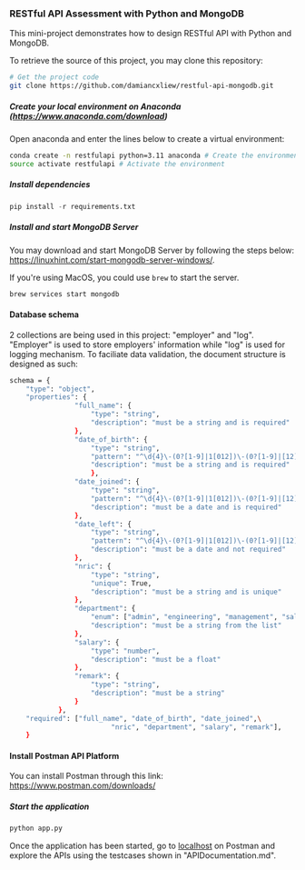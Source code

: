 ### RESTful API Assessment with Python and MongoDB

This mini-project demonstrates how to design RESTful API with Python and MongoDB.

To retrieve the source of this project, you may clone this repository:

```bash
# Get the project code
git clone https://github.com/damiancxliew/restful-api-mongodb.git
```

##### Create your local environment on Anaconda (https://www.anaconda.com/download)
Open anaconda and enter the lines below to create a virtual environment:

```bash
conda create -n restfulapi python=3.11 anaconda # Create the environment
source activate restfulapi # Activate the environment
```

##### Install dependencies

```python
pip install -r requirements.txt
```

##### Install and start MongoDB Server

You may download and start MongoDB Server by following the steps below: https://linuxhint.com/start-mongodb-server-windows/. 

If you're using MacOS, you could use `brew` to start the server.

```bash
brew services start mongodb
```

#### Database schema
2 collections are being used in this project: "employer" and "log".
"Employer" is used to store employers' information while "log" is used for logging mechanism.
To faciliate data validation, the document structure is designed as such: 
```bash
schema = {
    "type": "object",
    "properties": {
                "full_name": {
                    "type": "string",
                    "description": "must be a string and is required"
                },
                "date_of_birth": {
                    "type": "string",
                    "pattern": "^\d{4}\-(0?[1-9]|1[012])\-(0?[1-9]|[12][0-9]|3[01])$",
                    "description": "must be a string and is required"
                    },
                "date_joined": {
                    "type": "string",
                    "pattern": "^\d{4}\-(0?[1-9]|1[012])\-(0?[1-9]|[12][0-9]|3[01])$",
                    "description": "must be a date and is required"
                },
                "date_left": {
                    "type": "string",
                    "pattern": "^\d{4}\-(0?[1-9]|1[012])\-(0?[1-9]|[12][0-9]|3[01])$",
                    "description": "must be a date and not required"
                },
                "nric": {
                    "type": "string",
                    "unique": True,
                    "description": "must be a string and is unique"
                },
                "department": {
                    "enum": ["admin", "engineering", "management", "sales", "qc"],
                    "description": "must be a string from the list"
                },
                "salary": {
                    "type": "number",
                    "description": "must be a float"
                },
                "remark": {
                    "type": "string",
                    "description": "must be a string"
                }
            },
    "required": ["full_name", "date_of_birth", "date_joined",\
                         "nric", "department", "salary", "remark"],
    }

``` 



#### Install Postman API Platform

You can install Postman through this link: https://www.postman.com/downloads/

##### Start the application

```bash
python app.py
```

Once the application has been started, go to [localhost](http://localhost:5000/)
on Postman and explore the APIs using the testcases shown in "APIDocumentation.md".
